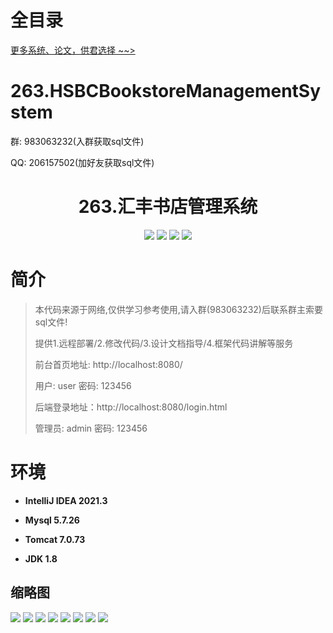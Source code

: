 # 全目录

[更多系统、论文，供君选择 ~~>](https://www.yuque.com/wisebit/blog)

# 263.HSBCBookstoreManagementSystem

<p>群: 983063232(入群获取sql文件)</p>
<p>QQ: 206157502(加好友获取sql文件)</p>

<p><h1 align="center">263.汇丰书店管理系统</h1></p>


<p align="center">
	<img src="https://img.shields.io/badge/jdk-1.8-orange.svg"/>
    <img src="https://img.shields.io/badge/springboot-5.x-lightgrey.svg"/>
    <img src="https://img.shields.io/badge/html-3.x-blue.svg"/>
    <img src="https://img.shields.io/badge/mybatis-5.x-yellow.svg"/>
</p>

# 简介

> 本代码来源于网络,仅供学习参考使用,请入群(983063232)后联系群主索要sql文件!
>
> 提供1.远程部署/2.修改代码/3.设计文档指导/4.框架代码讲解等服务
>
> 前台首页地址: http://localhost:8080/
>
> 用户: user 密码: 123456
>
> 后端登录地址：http://localhost:8080/login.html
>
> 管理员: admin   密码: 123456
>

# 环境

- <b>IntelliJ IDEA 2021.3</b>

- <b>Mysql 5.7.26</b>

- <b>Tomcat 7.0.73</b>

- <b>JDK 1.8</b>




## 缩略图

![](https://bitwise.oss-cn-heyuan.aliyuncs.com/2024/9/10/da208614-84bb-496c-9eac-149bfc46b64c.png)
![](https://bitwise.oss-cn-heyuan.aliyuncs.com/2024/9/10/14bd8c63-2833-45db-8751-e9c1deaee63b.png)
![](https://bitwise.oss-cn-heyuan.aliyuncs.com/2024/9/10/1072d12d-5dd2-4e5a-8939-f8d761c0133c.png)
![](https://bitwise.oss-cn-heyuan.aliyuncs.com/2024/9/10/c55cfd49-67d9-43b0-8fc4-18f303dd07e8.png)
![](https://bitwise.oss-cn-heyuan.aliyuncs.com/2024/9/10/866f2be3-3ad9-4351-a1ce-6ab929a83c25.png)
![](https://bitwise.oss-cn-heyuan.aliyuncs.com/2024/9/10/17656195-a8e0-4d99-9243-0be36d248559.png)
![](https://bitwise.oss-cn-heyuan.aliyuncs.com/2024/9/10/56406d4d-cde0-4096-b740-e30984bab677.png)
![](https://bitwise.oss-cn-heyuan.aliyuncs.com/2024/9/10/5f9603f9-6291-47c7-a12c-0e5cc447ba4d.png)



